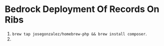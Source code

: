 # Bedrock Deployment Of Records On Ribs

1. `brew tap josegonzalez/homebrew-php && brew install composer`.
2.